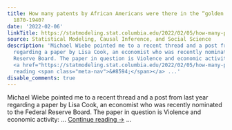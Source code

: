 ```yaml
---
title: How many patents by African Americans were there in the “golden age of innovation,”
  1870-1940?
date: '2022-02-06'
linkTitle: https://statmodeling.stat.columbia.edu/2022/02/05/how-many-patents-by-african-americans-were-there-in-the-golden-age-of-innovation-1870-1940/
source: Statistical Modeling, Causal Inference, and Social Science
description: 'Michael Wiebe pointed me to a recent thread and a post from last year
  regarding a paper by Lisa Cook, an economist who was recently nominated to the Federal
  Reserve Board. The paper in question is Violence and economic activity: &#8230;
  <a href="https://statmodeling.stat.columbia.edu/2022/02/05/how-many-patents-by-african-americans-were-there-in-the-golden-age-of-innovation-1870-1940/">Continue
  reading <span class="meta-nav">&#8594;</span></a> ...'
disable_comments: true
---
```

Michael Wiebe pointed me to a recent thread and a post from last year regarding a paper by Lisa Cook, an economist who was recently nominated to the Federal Reserve Board. The paper in question is Violence and economic activity: &#8230; <a href="https://statmodeling.stat.columbia.edu/2022/02/05/how-many-patents-by-african-americans-were-there-in-the-golden-age-of-innovation-1870-1940/">Continue reading <span class="meta-nav">&#8594;</span></a> ...